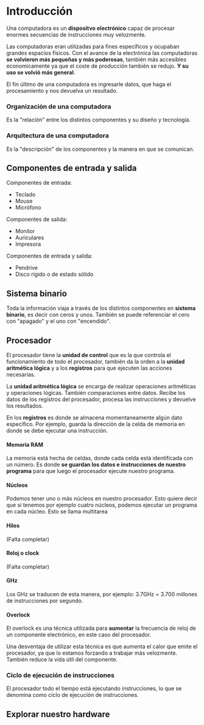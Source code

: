 # Introducción

Una computadora es un **dispositvo electrónico** capaz de procesar enormes secuencias de instrucciones muy velozmente.

Las computadoras eran utilizadas para fines específicos y ocupaban grandes espacios físicos. Con el avance de la electrónica las computadoras **se volvieron más pequeñas y más poderosas**, también más accesibles economicamente ya que el coste de producción también se redujo. **Y su uso se volvió más general**.

El fin último de una computadora es ingresarle datos, que haga el procesamiento
y nos devuelva un resultado.

### Organización de una computadora

Es la "relación" entre los distintos componentes y su diseño y tecnología.

### Arquitectura de una computadora

Es la "descripción" de los componentes y la manera en que se comunican.

## Componentes de entrada y salida

Componentes de entrada:

- Teclado
- Mouse
- Micrófono

Componentes de salida:

- Monitor
- Auriculares
- Impresora

Componentes de entrada y salida:

- Pendrive
- Disco rígido o de estado sólido

## Sistema binario

Toda la información viaja a través de los distintos componentes en **sistema binario**, es decir con ceros y unos. También se puede referenciar el cero con "apagado" y el uno con "encendido".

## Procesador

El procesador tiene la **unidad de control** que es la que controla el funcionamiento de todo el procesador, también da la orden a la **unidad aritmética lógica**  y a los **registros** para que ejecuten las acciones necesarias.

La **unidad aritmética lógica** se encarga de realizar operaciones aritméticas y operaciones lógicas. También comparaciones entre datos. Recibe los datos de los registros del procesador, procesa las instrucciones y devuelve los resultados.

En los **registros** es donde se almacena momentaneamente algún dato específico. Por ejemplo, guarda la dirección de la celda de memoria en donde se debe ejecutar una instrucción.

#### Memoria RAM

La memoria está hecha de celdas, donde cada celda está identificada con un número. Es donde **se guardan los datos e instrucciones de nuestro programa** para que luego el procesador ejecute nuestro programa.

#### Núcleos

Podemos tener uno o más núcleos en nuestro procesador. Esto quiere decir que si tenemos por ejemplo cuatro núcleos, podemos ejecutar un programa en cada núcleo. Esto se llama multitarea

#### Hilos

(Falta completar)

#### Reloj o clock

(Falta completar)

#### GHz

Los GHz se traducen de esta manera, por ejemplo:
3.7GHz = 3.700 millones de instrucciones por segundo.

#### Overlock

El overlock es una técnica utilizada para **aumentar** la frecuencia de reloj de un componente electrónico, en este caso del procesador.

Una desventaja de utilizar esta técnica es que aumenta el calor que emite el procesador, ya que lo estamos forzando a trabajar más velozmente. También reduce la vida útil del componente.

### Ciclo de ejecución de instrucciones

El procesador todo el tiempo está ejecutando instrucciones, lo que se denomina como ciclo de ejecución de instrucciones.

## Explorar nuestro hardware